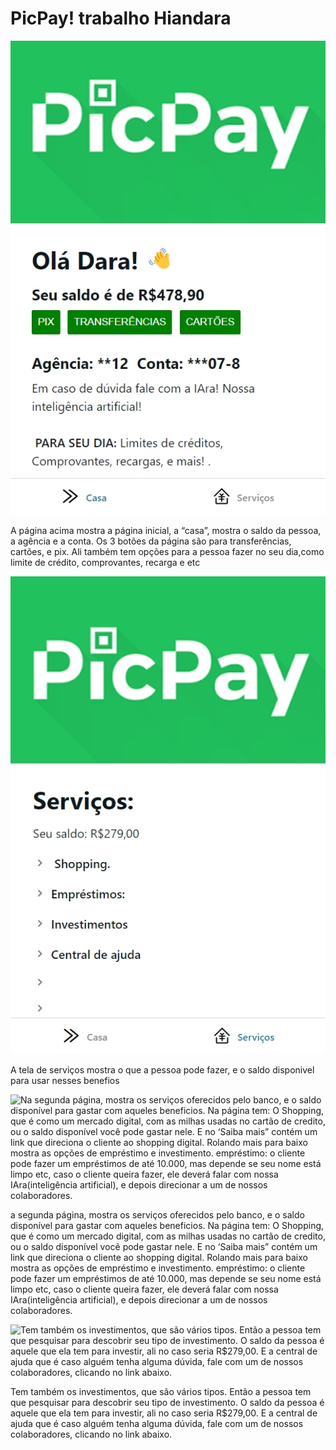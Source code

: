 # PicPay! trabalho Hiandara

![A página acima mostra a página inicial, a “casa”, mostra o saldo da pessoa, a agência e a conta. Os 3 botões da página são para transferências, cartões, e pix. Ali também tem opções para a pessoa fazer no seu dia,como limite de crédito, comprovantes, recarga e etc](./assets/images/tela%20inicial.jpeg)

A página acima mostra a página inicial, a “casa”, mostra o saldo da pessoa, a agência e a conta. Os 3 botões da página são para transferências, cartões, e pix. Ali também tem opções para a pessoa fazer no seu dia,como limite de crédito, comprovantes, recarga e etc

![A tela de serviços mostra o que a pessoa pode fazer, e o saldo disponivel para usar nesses benefios.](./assets/images/Captura%20de%20tela_25-4-2025_112817_localhost.jpeg)

A tela de serviços mostra o que a pessoa pode fazer, e o saldo disponivel para usar nesses benefios

![Na segunda página, mostra os serviços oferecidos pelo banco, e o saldo disponível para gastar com aqueles beneficios. 
Na página tem: 
O Shopping, que é como um mercado digital, com as milhas usadas no cartão de credito, ou o saldo disponível você pode gastar nele. E no ‘Saiba mais” contém um link que direciona o cliente ao shopping digital. Rolando mais para baixo mostra as opções de empréstimo e investimento.
empréstimo: o cliente pode fazer um empréstimos de até 10.000, mas depende se seu nome está limpo etc, caso o cliente queira fazer, ele deverá falar com nossa IAra(inteligência artificial), e depois direcionar a um de nossos colaboradores.
](./assets/images/captura.jpeg)

a segunda página, mostra os serviços oferecidos pelo banco, e o saldo disponível para gastar com aqueles beneficios. 
Na página tem: 
O Shopping, que é como um mercado digital, com as milhas usadas no cartão de credito, ou o saldo disponível você pode gastar nele. E no ‘Saiba mais” contém um link que direciona o cliente ao shopping digital. Rolando mais para baixo mostra as opções de empréstimo e investimento.
empréstimo: o cliente pode fazer um empréstimos de até 10.000, mas depende se seu nome está limpo etc, caso o cliente queira fazer, ele deverá falar com nossa IAra(inteligência artificial), e depois direcionar a um de nossos colaboradores.

![Tem também os investimentos, que são vários tipos. Então a pessoa tem que pesquisar para descobrir seu tipo de investimento. O saldo da pessoa é aquele que ela tem para investir, ali no caso seria R$279,00. E a central de ajuda que é caso alguém tenha alguma dúvida, fale com um de nossos colaboradores, clicando no link abaixo. ](./assets/images/seviços%202.png)

Tem também os investimentos, que são vários tipos. Então a pessoa tem que pesquisar para descobrir seu tipo de investimento. O saldo da pessoa é aquele que ela tem para investir, ali no caso seria R$279,00. E a central de ajuda que é caso alguém tenha alguma dúvida, fale com um de nossos colaboradores, clicando no link abaixo.